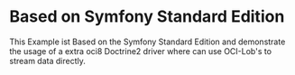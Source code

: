 Based on Symfony Standard Edition
=================================

This Example ist Based on the Symfony Standard Edition and demonstrate the usage
of a extra oci8 Doctrine2 driver where can use OCI-Lob's to stream data directly.

